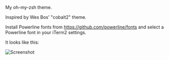 My oh-my-zsh theme.

Inspired by Wes Bos' "cobalt2" theme.

Install Powerline fonts from https://github.com/powerline/fonts and select a Powerline font in your iTerm2 settings.

It looks like this:

![Screenshot](http://i.imgur.com/egIaRWz.png)
